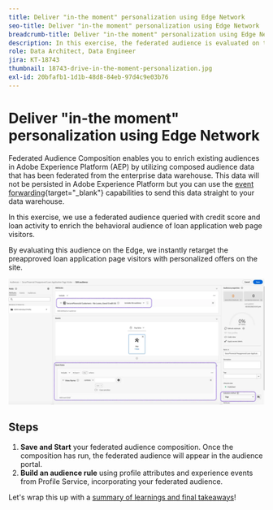 ```yaml
---
title: Deliver "in-the moment" personalization using Edge Network
seo-title: Deliver "in-the moment" personalization using Edge Network | Engage with audiences directly from your data warehouse using Federated Audience Composition
breadcrumb-title: Deliver "in-the moment" personalization using Edge Network
description: In this exercise, the federated audience is evaluated on the Edge for instant "in-the-moment" retargeting.
role: Data Architect, Data Engineer
jira: KT-18743
thumbnail: 18743-drive-in-the-moment-personalization.jpg
exl-id: 20bfafb1-1d1b-48d8-84eb-97d4c9e03b76
---
```

# Deliver "in-the moment" personalization using Edge Network

Federated Audience Composition enables you to enrich existing audiences in Adobe Experience Platform (AEP) by utilizing composed audience data that has been federated from the enterprise data warehouse. This data will not be persisted in Adobe Experience Platform but you can use the [event forwarding](https://experienceleague.adobe.com/en/docs/experience-platform/tags/event-forwarding/overview){target="_blank"} capabilities to send this data straight to your data warehouse.

In this exercise, we use a federated audience queried with credit score and loan activity to enrich the behavioral audience of loan application web page visitors.

By evaluating this audience on the Edge, we instantly retarget the preapproved loan application page visitors with personalized offers on the site.

![edge-audience-enrich](assets/edge-audience-enrich.png)

## Steps

1. **Save and Start** your federated audience composition. Once the composition has run, the federated audience will appear in the audience portal.
2. **Build an audience rule** using profile attributes and experience events from Profile Service, incorporating your federated audience.

Let's wrap this up with a [summary of learnings and final takeaways](conclusion.md)!
